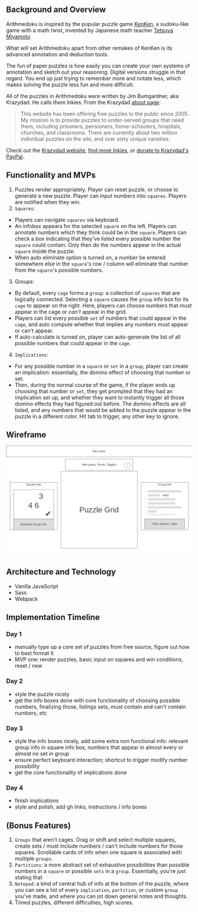 ## Background and Overview 

Arithmedoku is inspired by the popular puzzle game [KenKen][1], a sudoku-like game
with a math twist, invented by Japanese math teacher [Tetsuya Miyamoto][6]

What will set Arithmedoku apart from other remakes of KenKen is its advanced annotation and deduction tools. 

The fun of paper puzzles is how easily you can create your own systems of annotation and sketch out your reasoning. Digital versions struggle in that regard. You end up just trying to remember more and notate less, which makes solving the puzzle less fun and more difficult.

All of the puzzles in Arithmedoku were written by Jim Bumgardner, aka Krazydad. He calls them Inkies. From the Krazydad [about page][2]:

> This website has been offering free puzzles to the public since 2005. My mission is to provide puzzles to under-served groups that need them, including prisoners, pensioners, home-schoolers, hospitals, churches, and classrooms. There are 
currently about two million individual puzzles on the site, and over sixty unique varieties.

Check out the [Krazydad website][3], [find more Inkies][4], or [donate to Krazydad's PayPal][5].

## Functionality and MVPs 

1. Puzzles render appropriately. Player can reset puzzle, or choose to generate a new puzzle. Player can input numbers into `squares`. Players are notified when they win.
2. `Squares`: 
* Players can navigate `squares` via keyboard.
* An infobox appears for the selected `square` on the left. Players can annotate numbers which they think could be in the `square`. Players can check a box indicating that they've listed every possible number the `square` could contain. Only then do the numbers appear in the actual `square` inside the puzzle. 
* When auto eliminate option is turned on, a number be entered somewhere else in the `square`'s row / column will eliminate that number from the `square`'s possible numbers.
3. Groups: 
* By default, every `cage` forms a `group`: a collection of `squares` that are logically connected. Selecting a `square` causes the `group` info box for its `cage` to appear on the right. Here, players can choose numbers that *must* appear in the cage or *can't* appear in the grid. 
* Players can list every possible `set` of numbers that could appear in the `cage`, and auto compute whether that implies any numbers must appear or can't appear. 
* If auto-calculate is turned on, player can auto-generate the list of all possible numbers that could appear in the `cage`.
4. `Implications`: 
* For any possible number in a `square` or `set` in a `group`, player can create an implication: essentially, the domino effect of choosing that number or set. 
* Then, during the normal course of the game, if the player ends up choosing that number or `set`, they get prompted that they had an implication set up, and whether they want to instantly trigger all those domino effects they had figured out before. The domino effects are all listed, and any numbers that would be added to the puzzle appear in the puzzle in a different color. Hit tab to trigger, any other key to ignore.

## Wireframe 

![Wireframe](wireframe.png)

## Architecture and Technology 
* Vanilla JavaScript
* Sass
* Webpack

## Implementation Timeline 

### Day 1
* manually type up a core set of puzzles from free source, figure out how to best format it
* MVP one: render puzzles, basic input on squares and win conditions, reset / new

### Day 2
* style the puzzle nicely
* get the info boxes done with core functionality of choosing possible numbers, finalizing those, listings sets, must contain and can't contain numbers, etc

### Day 3
* style the info boxes nicely, add some extra non functional info: relevant group info in square info box, numbers that appear in almost every or almost no set in group
* ensure perfect keyboard interaction; shortcut to trigger modify number possibility
* get the core functionality of implications done

### Day 4
* finish implications
* style and polish, add gh links, instructions / info boxes


## (Bonus Features) 

1. `Groups` that aren't cages. Drag or shift and select multiple squares, create sets / must include numbers / can't include numbers for those squares. Scrollable cards of info when one square is associated with multiple `groups`. 
2. `Partitions`: a more abstract set of exhaustive possibilities than possible numbers in a `square` or possible `sets` in a `group`. Essentially, you're just stating that 
3. `Notepad`: a kind of central hub of info at the bottom of the puzzle, where you can see a list of every `implication`, `partition`, or custom `group` you've made, and where you can jot down general notes and thoughts.
4. Timed puzzles, different difficulties, high scores.

[1]: https://en.wikipedia.org/wiki/KenKen
[2]: https://krazydad.com/about.php
[3]: https://krazydad.com/
[4]: https://krazydad.com/inkies/
[5]: https://www.paypal.com/cgi-bin/webscr?cmd=_donations&business=dad%40krazydad%2ecom&item_name=KrazyDad+-+Jim+Bumgardner+-+Free+Puzzles&item_number=PUZ-TP1VA&no_shipping=1&cn=Your%20comments%20are%20welcome&tax=0&currency_code=USD&bn=PP%2dDonationsBF&charset=UTF%2d8&return=https%3A%2F%2Fkrazydad.com%2F%3Fpaypal%3Dsuccess&cancel_return=https%3A%2F%2Fkrazydad.com%2F%3Fpaypal%3Dcancel&amount=10.0
[6]: https://en.wikipedia.org/wiki/Tetsuya_Miyamoto